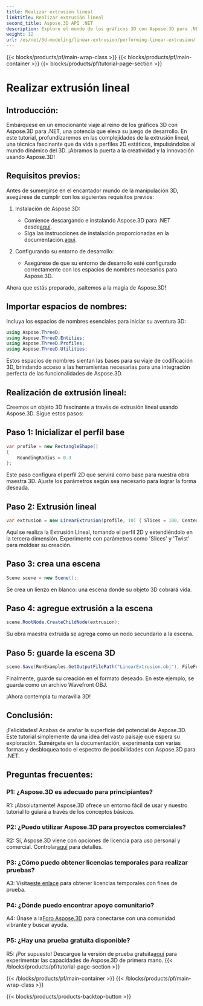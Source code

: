 ```yaml
---
title: Realizar extrusión lineal
linktitle: Realizar extrusión lineal
second_title: Aspose.3D API .NET
description: Explore el mundo de los gráficos 3D con Aspose.3D para .NET. Realización de extrusión lineal en esta guía paso a paso.
weight: 12
url: /es/net/3d-modeling/linear-extrusion/performing-linear-extrusion/
---
```


{{< blocks/products/pf/main-wrap-class >}}
{{< blocks/products/pf/main-container >}}
{{< blocks/products/pf/tutorial-page-section >}}

# Realizar extrusión lineal

## Introducción:

Embárquese en un emocionante viaje al reino de los gráficos 3D con Aspose.3D para .NET, una potencia que eleva su juego de desarrollo. En este tutorial, profundizaremos en las complejidades de la extrusión lineal, una técnica fascinante que da vida a perfiles 2D estáticos, impulsándolos al mundo dinámico del 3D. ¡Abramos la puerta a la creatividad y la innovación usando Aspose.3D!

## Requisitos previos:

Antes de sumergirse en el encantador mundo de la manipulación 3D, asegúrese de cumplir con los siguientes requisitos previos:

1. Instalación de Aspose.3D:
   -  Comience descargando e instalando Aspose.3D para .NET desde[aquí](https://releases.aspose.com/3d/net/).
   -  Siga las instrucciones de instalación proporcionadas en la documentación.[aquí](https://reference.aspose.com/3d/net/).

2. Configurando su entorno de desarrollo:
   - Asegúrese de que su entorno de desarrollo esté configurado correctamente con los espacios de nombres necesarios para Aspose.3D.

Ahora que estás preparado, ¡saltemos a la magia de Aspose.3D!

## Importar espacios de nombres:

Incluya los espacios de nombres esenciales para iniciar su aventura 3D:

```csharp
using Aspose.ThreeD;
using Aspose.ThreeD.Entities;
using Aspose.ThreeD.Profiles;
using Aspose.ThreeD.Utilities;
```

Estos espacios de nombres sientan las bases para su viaje de codificación 3D, brindando acceso a las herramientas necesarias para una integración perfecta de las funcionalidades de Aspose.3D.

## Realización de extrusión lineal:

Creemos un objeto 3D fascinante a través de extrusión lineal usando Aspose.3D. Sigue estos pasos:

## Paso 1: Inicializar el perfil base
```csharp
var profile = new RectangleShape()
{
    RoundingRadius = 0.3
};
```

Este paso configura el perfil 2D que servirá como base para nuestra obra maestra 3D. Ajuste los parámetros según sea necesario para lograr la forma deseada.

## Paso 2: Extrusión lineal
```csharp
var extrusion = new LinearExtrusion(profile, 10) { Slices = 100, Center = true, Twist = 360, TwistOffset = new Vector3(10, 0, 0) };
```

Aquí se realiza la Extrusión Lineal, tomando el perfil 2D y extendiéndolo en la tercera dimensión. Experimente con parámetros como 'Slices' y 'Twist' para moldear su creación.

## Paso 3: crea una escena
```csharp
Scene scene = new Scene();
```

Se crea un lienzo en blanco: una escena donde su objeto 3D cobrará vida.

## Paso 4: agregue extrusión a la escena
```csharp
scene.RootNode.CreateChildNode(extrusion);
```

Su obra maestra extruida se agrega como un nodo secundario a la escena.

## Paso 5: guarde la escena 3D
```csharp
scene.Save(RunExamples.GetOutputFilePath("LinearExtrusion.obj"), FileFormat.WavefrontOBJ);
```

Finalmente, guarde su creación en el formato deseado. En este ejemplo, se guarda como un archivo Wavefront OBJ.

¡Ahora contempla tu maravilla 3D!

## Conclusión:

¡Felicidades! Acabas de arañar la superficie del potencial de Aspose.3D. Este tutorial simplemente da una idea del vasto paisaje que espera su exploración. Sumérgete en la documentación, experimenta con varias formas y desbloquea todo el espectro de posibilidades con Aspose.3D para .NET.

## Preguntas frecuentes:

### P1: ¿Aspose.3D es adecuado para principiantes?

R1: ¡Absolutamente! Aspose.3D ofrece un entorno fácil de usar y nuestro tutorial lo guiará a través de los conceptos básicos.

### P2: ¿Puedo utilizar Aspose.3D para proyectos comerciales?

 R2: Sí, Aspose.3D viene con opciones de licencia para uso personal y comercial. Controlar[aquí](https://purchase.aspose.com/buy) para detalles.

### P3: ¿Cómo puedo obtener licencias temporales para realizar pruebas?

 A3: Visita[este enlace](https://purchase.aspose.com/temporary-license/) para obtener licencias temporales con fines de prueba.

### P4: ¿Dónde puedo encontrar apoyo comunitario?

 A4: Únase a la[Foro Aspose.3D](https://forum.aspose.com/c/3d/18) para conectarse con una comunidad vibrante y buscar ayuda.

### P5: ¿Hay una prueba gratuita disponible?

 R5: ¡Por supuesto! Descargue la versión de prueba gratuita[aquí](https://releases.aspose.com/) para experimentar las capacidades de Aspose.3D de primera mano.
{{< /blocks/products/pf/tutorial-page-section >}}

{{< /blocks/products/pf/main-container >}}
{{< /blocks/products/pf/main-wrap-class >}}

{{< blocks/products/products-backtop-button >}}
